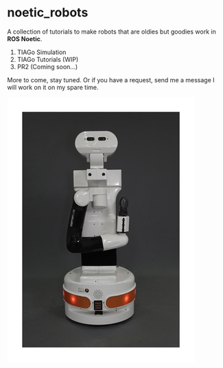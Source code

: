 # noetic_robots

A collection of tutorials to make robots that are oldies but goodies work in **ROS Noetic**.

1. TIAGo Simulation
2. TIAGo Tutorials (WIP)
3. PR2 (Coming soon...)

More to come, stay tuned. Or if you have a request, send me a message I will work on it on my spare time.

![Image](https://github.com/robogeekcanada/noetic_robots/blob/main/images/TIAGo_animation_v3.gif)
